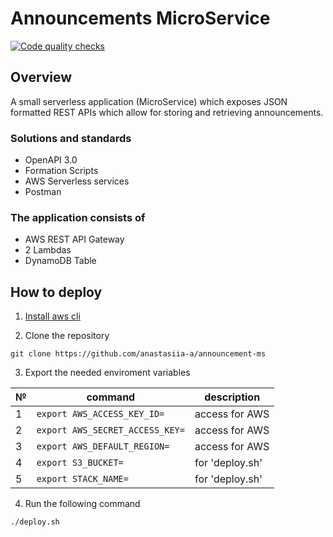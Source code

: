 # Announcements MicroService
[![Code quality checks](https://github.com/anastasiia-a/announcement-ms/actions/workflows/checks.yml/badge.svg)](https://github.com/anastasiia-a/announcement-ms/actions/workflows/checks.yml)

## Overview
A small serverless application (MicroService) which exposes JSON formatted REST APIs which allow for storing and retrieving announcements.


### Solutions and standards

* OpenAPI 3.0
* Formation Scripts
* AWS Serverless services
* Postman

### The application consists of
* AWS REST API Gateway
* 2 Lambdas
* DynamoDB Table

## How to deploy
1. [Install aws cli](https://docs.aws.amazon.com/cli/latest/userguide/install-cliv2.html)

2. Clone the repository
```
git clone https://github.com/anastasiia-a/announcement-ms
```
3. Export the needed enviroment variables

|№|command|description|
|-|-|-|
|1|`export AWS_ACCESS_KEY_ID=`|access for AWS |
|2|`export AWS_SECRET_ACCESS_KEY=`|access for AWS|
|3|`export AWS_DEFAULT_REGION=`|access for AWS|
|4|`export S3_BUCKET=`|for 'deploy.sh'|
|5|`export STACK_NAME=`|for 'deploy.sh'|

4. Run the following command
```
./deploy.sh
```
